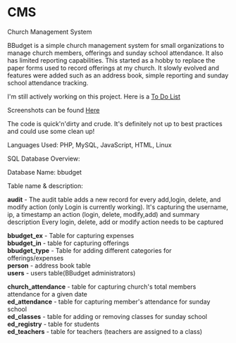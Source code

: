 CMS
===

Church Management System


BBudget is a simple church management system for small organizations to manage church members, offerings and sunday 
school attendance. It also has limited reporting capabilities. This started as a hobby to replace the paper forms used 
to record offerings at my church. It slowly evolved and features were added such as an address book, simple reporting 
and sunday school attendance tracking.

<p>I'm still actively working on this project. Here is a <a href="https://github.com/noelesp/BBudget-v2.0/blob/master/To-Do-List">To Do List</a></p>

Screenshots can be found <a href="https://github.com/noelesp/BBudget-v2.0/wiki/Screenshots">Here</a>

The code is quick'n'dirty and crude. It's definitely not up to best practices and could use some clean up!

Languages Used: PHP, MySQL, JavaScript, HTML, Linux
 

SQL Database Overview:

Database Name: bbudget 

Table name & description:

<strong>audit</strong> - The audit table adds a new record for every add,login, delete, and modify action (only Login is currently working). 
        It's capturing the username, ip, a timestamp an action (login, delete, modify,add) and summary description
        Every login, delete, add or modify action needs to be captured<br>

<strong>bbudget_ex</strong> - Table for capturing expenses<br>
<strong>bbudget_in</strong>  - table for capturing offerings<br>
<strong>bbudget_type</strong> - Table for adding different categories for offerings/expenses<br>
<strong>person</strong> - address book table <br>
<strong>users</strong> - users table(BBudget administrators)<br>

<strong>church_attendance</strong> - table for capturing church's total members attendance for a given date<br>
<strong>ed_attendance</strong> - table for capturing member's attendance for sunday school<br>
<strong>ed_classes</strong> - table for adding or removing classes for sunday school<br>
<strong>ed_registry</strong> - table for students<br>
<strong>ed_teachers</strong> - table for teachers (teachers are assigned to a class)<br>
